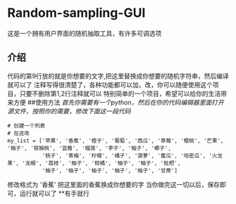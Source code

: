 # Random-sampling-GUI
这是一个拥有用户界面的随机抽取工具，有许多可调选项
## 介绍
代码的第9行放的就是你想要的文字,把这里替换成你想要的随机字符串，然后编译就可以了
注释写得很清楚了，各种功能都可以加，改，你可以随便使用这个项目，只要不删除第1,2行注释就可以
特别简单的一个项目，希望可以给你的生活带来方便
##使用方法
*首先你需要有一个python，然后在你的代码编辑器里面打开源文件，按照你的需要，修改下面这一段代码*
```
# 创建一个列表
# 在这改
my_list = ['苹果', '香蕉', '橙子', '葡萄', '西瓜', '草莓', '樱桃', '芒果', '柚子', '猕猴桃', '蓝莓', '榴莲', '李子', '柚子', '椰子',
           '桃子', '青梅', '柠檬', '橘子', '菠萝', '蜜瓜', '哈密瓜', '火龙果', '龙眼', '荔枝', '柚子', '柑橘', '柚子', '柚子', '枇杷',
           '柚子', '柚子', '柚子', '柚子', '柚子', '甘蔗']
```
修改格式为 '香蕉' 把这里面的香蕉换成你想要的字
当你做完这一切以后，保存即可，运行就可以了
**有手就行           
